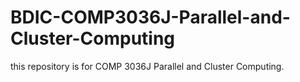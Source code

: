 # BDIC-COMP3036J-Parallel-and-Cluster-Computing
this repository is for COMP 3036J Parallel and Cluster Computing.
